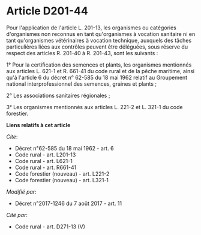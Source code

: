 # Article D201-44

Pour l'application de l'article L. 201-13, les organismes ou catégories d'organismes non reconnus en tant qu'organismes à
vocation sanitaire ni en tant qu'organismes vétérinaires à vocation technique, auxquels des tâches particulières liées aux
contrôles peuvent être déléguées, sous réserve du  respect des articles R. 201-40 à R. 201-43, sont les suivants :

1° Pour la certification des semences et plants, les organismes mentionnés aux articles L. 621-1 et R. 661-41 du code rural
et de la pêche maritime, ainsi qu'à l'article 6 du décret n° 62-585 du 18 mai 1962 relatif au Groupement national
interprofessionnel des semences, graines et plants ;

2° Les associations sanitaires régionales ;

3° Les organismes mentionnés aux articles L. 221-2 et L. 321-1 du code forestier.

**Liens relatifs à cet article**

_Cite_:

  - Décret n°62-585 du 18 mai 1962 - art. 6
  - Code rural - art. L201-13
  - Code rural - art. L621-1
  - Code rural - art. R661-41
  - Code forestier (nouveau) - art. L221-2
  - Code forestier (nouveau) - art. L321-1

_Modifié par_:

  - Décret n°2017-1246 du 7 août 2017 - art. 11

_Cité par_:

  - Code rural - art. D271-13 (V)
